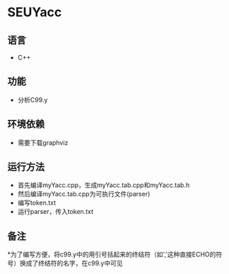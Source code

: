 # SEUYacc
## 语言
* C++
## 功能
* 分析C99.y
## 环境依赖
* 需要下载graphviz
## 运行方法
* 首先编译myYacc.cpp，生成myYacc.tab.cpp和myYacc.tab.h
* 然后编译myYacc.tab.cpp为可执行文件(parser)
* 编写token.txt
* 运行parser，传入token.txt
## 备注
*为了编写方便，将c99.y中的用引号括起来的终结符（如','这种直接ECHO的符号）换成了终结符的名字，在c99.y中可见
